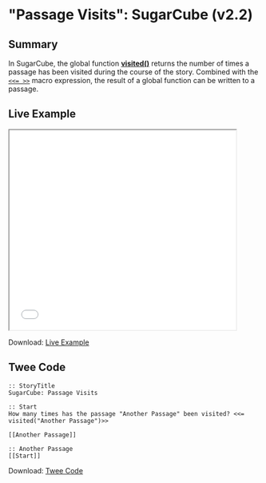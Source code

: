 # "Passage Visits": SugarCube (v2.2)

## Summary

In SugarCube, the global function **[visited()](http://www.motoslave.net/sugarcube/2/docs/#functions-function-visited)** returns the number of times a passage has been visited during the course of the story. Combined with the [`<<= >>`](http://www.motoslave.net/sugarcube/2/docs/#macros-macro-equal) macro expression, the result of a global function can be written to a passage.

## Live Example

<section>
<iframe src="sugarcube_passagevisits_example.html" height=400 width=90%></iframe>

Download: <a href="sugarcube_passagevisits_example.html" target="_blank">Live Example</a>
</section>

## Twee Code

```twee
:: StoryTitle
SugarCube: Passage Visits

:: Start
How many times has the passage "Another Passage" been visited? <<= visited("Another Passage")>>

[[Another Passage]]

:: Another Passage
[[Start]]

```

Download: <a href="sugarcube_passagevisits_twee.txt" target="_blank">Twee Code</a>
